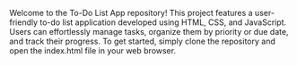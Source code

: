 Welcome to the To-Do List App repository! This project features a user-friendly to-do list application developed using HTML, CSS, and JavaScript. Users can effortlessly manage tasks, organize them by priority or due date, and track their progress. To get started, simply clone the repository and open the index.html file in your web browser.
